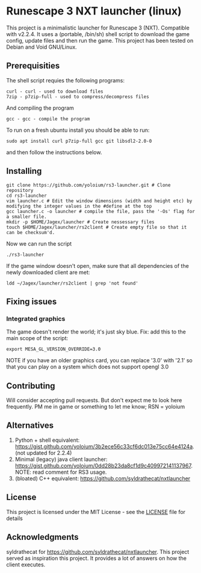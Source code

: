 # Runescape 3 NXT launcher (linux)

This project is a minimalistic launcher for Runescape 3 (NXT). Compatible with v2.2.4.
It uses a (portable, /bin/sh) shell script to download the game config, update files and then run the game. 
This project has been tested on Debian and Void GNU/Linux.

## Prerequisities

The shell script requies the following programs:
```
curl - curl - used to download files
7zip - p7zip-full - used to compress/decompress files
```
And compiling the program
```
gcc - gcc - compile the program
```

To run on a fresh ubuntu install you should be able to run:
```
sudo apt install curl p7zip-full gcc git libsdl2-2.0-0
```
and then follow the instructions below.

## Installing
```
git clone https://github.com/yoloium/rs3-launcher.git # Clone repository
cd rs3-launcher
vim launcher.c # Edit the window dimensions (width and height etc) by modifying the integer values in the #define at the top
gcc launcher.c -o launcher # compile the file, pass the '-Os' flag for a smaller file.
mkdir -p $HOME/Jagex/launcher # Create nessessary files
touch $HOME/Jagex/launcher/rs2client # Create empty file so that it can be checksum'd.
```

Now we can run the script
```
./rs3-launcher
```

If the game window doesn't open, make sure that all dependencies of the newly downloaded client are met:
```
ldd ~/Jagex/launcher/rs2client | grep 'not found'
```

## Fixing issues

### Integrated graphics

The game doesn't render the world; it's just sky blue. Fix: add this to the main scope of the script:
```
export MESA_GL_VERSION_OVERRIDE=3.0
```
NOTE if you have an older graphics card, you can replace '3.0' with '2.1' so that you can play on a system which does not support opengl 3.0

## Contributing

Will consider accepting pull requests. But don't expect me to look here frequently. PM me in game or something to let me know; RSN = yoloium

## Alternatives
1. Python + shell equivalent: https://gist.github.com/yoloium/3b2ece56c33cf6dc013e75cc64e4124a. (not updated for 2.2.4)
2. Minimal (legacy) java client launcher: https://gist.github.com/yoloium/0dd28b23da8cf1d9c409972141137967. NOTE: read comment for RS3 usage.
3. (bloated) C++ equivalent: https://github.com/syldrathecat/nxtlauncher

## License

This project is licensed under the MIT License - see the [LICENSE](LICENSE) file for details

## Acknowledgments

syldrathecat for https://github.com/syldrathecat/nxtlauncher. This project served as inspiration this project. It provides a lot of answers on how the client executes.
